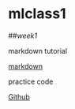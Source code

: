 # mlclass1 

##_week1_

markdown tutorial

[markdown](https://www.markdowntutorial.com/)

practice code

[Github](https://github.com/DH-sys815/mlclass1/blob/main/python_101_ipynb%EC%9D%98_%EC%82%AC%EB%B3%B8.ipynb)




